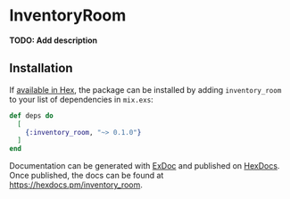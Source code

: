 # InventoryRoom

**TODO: Add description**

## Installation

If [available in Hex](https://hex.pm/docs/publish), the package can be installed
by adding `inventory_room` to your list of dependencies in `mix.exs`:

```elixir
def deps do
  [
    {:inventory_room, "~> 0.1.0"}
  ]
end
```

Documentation can be generated with [ExDoc](https://github.com/elixir-lang/ex_doc)
and published on [HexDocs](https://hexdocs.pm). Once published, the docs can
be found at <https://hexdocs.pm/inventory_room>.

